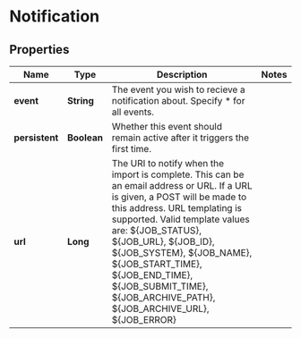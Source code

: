 
# Notification

## Properties
Name | Type | Description | Notes
------------ | ------------- | ------------- | -------------
**event** | **String** | The event you wish to recieve a notification about. Specify * for all events. | 
**persistent** | **Boolean** | Whether this event should remain active after it triggers the first time. | 
**url** | **Long** | The URI to notify when the import is complete. This can be an email address or URL. If a URL is given, a POST will be made to this address. URL templating is supported. Valid template values are: ${JOB_STATUS}, ${JOB_URL}, ${JOB_ID}, ${JOB_SYSTEM}, ${JOB_NAME}, ${JOB_START_TIME}, ${JOB_END_TIME}, ${JOB_SUBMIT_TIME}, ${JOB_ARCHIVE_PATH}, ${JOB_ARCHIVE_URL}, ${JOB_ERROR} | 



